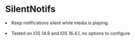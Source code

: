 # SilentNotifs
<li>Keep notifications silent while media is playing.</li>
<br>
<li>Tested on iOS 14.8 and iOS 16.4.1, no options to configure</li>
